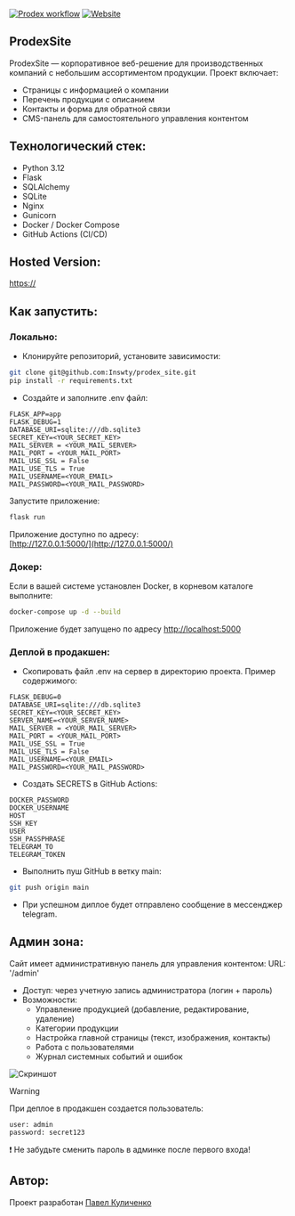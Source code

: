 [![Prodex workflow](https://github.com/Inswty/prodex_site/actions/workflows/main.yml/badge.svg)](https://github.com/Inswty/prodex_site/actions/workflows/main.yml)
[![Website](https://img.shields.io/badge/Visit-Live%20Site-brightgreen)](https://)
## ProdexSite
ProdexSite — корпоративное веб-решение для производственных компаний с небольшим ассортиментом продукции. Проект включает:

- Страницы с информацией о компании  
- Перечень продукции с описанием
- Контакты и форма для обратной связи  
- CMS-панель для самостоятельного управления контентом

## Технологический стек:
- Python 3.12
- Flask
- SQLAlchemy
- SQLite
- Nginx
- Gunicorn
- Docker / Docker Compose
- GitHub Actions (CI/CD)

## Hosted Version:
[https://](https://)

## Как запустить:
### Локально:
- Клонируйте репозиторий, установите зависимости:
```bash
git clone git@github.com:Inswty/prodex_site.git
pip install -r requirements.txt
``` 
- Создайте и заполните .env файл:
```env
FLASK_APP=app
FLASK_DEBUG=1
DATABASE_URI=sqlite:///db.sqlite3
SECRET_KEY=<YOUR_SECRET_KEY>
MAIL_SERVER = <YOUR_MAIL_SERVER>
MAIL_PORT = <YOUR_MAIL_PORT>
MAIL_USE_SSL = False
MAIL_USE_TLS = True
MAIL_USERNAME=<YOUR_EMAIL>
MAIL_PASSWORD=<YOUR_MAIL_PASSWORD>
```
Запустите приложение:
```bash
flask run
```
Приложение доступно по адресу:  
[http://127.0.0.1:5000/](http://127.0.0.1:5000/)

### Докер:
Если в вашей системе установлен Docker, в корневом каталоге выполните:
```bash
docker-compose up -d --build
```
Приложение будет запущено по адресу [http://localhost:5000](http://localhost:5000)

### Деплой в продакшен:
- Cкопировать файл .env на сервер в директорию проекта. Пример содержимого:
```env
FLASK_DEBUG=0
DATABASE_URI=sqlite:///db.sqlite3
SECRET_KEY=<YOUR_SECRET_KEY>
SERVER_NAME=<YOUR_SERVER_NAME>
MAIL_SERVER = <YOUR_MAIL_SERVER>
MAIL_PORT = <YOUR_MAIL_PORT>
MAIL_USE_SSL = True
MAIL_USE_TLS = False
MAIL_USERNAME=<YOUR_EMAIL>
MAIL_PASSWORD=<YOUR_MAIL_PASSWORD>
```
- Создать SECRETS в GitHub Actions:
```
DOCKER_PASSWORD
DOCKER_USERNAME
HOST
SSH_KEY
USER
SSH_PASSPHRASE
TELEGRAM_TO
TELEGRAM_TOKEN
```
- Выполнить пуш GitHub в ветку main:
```bash
git push origin main
```
- При успешном диплое будет отправлено сообщение в мессенджер telegram.

## Админ зона:
Сайт имеет административную панель для управления контентом:
URL: '/admin'
- Доступ: через учетную запись администратора (логин + пароль)  
- Возможности:
  - Управление продукцией (добавление, редактирование, удаление)
  - Категории продукции
  - Настройка главной страницы (текст, изображения, контакты)
  - Работа с пользователями
  - Журнал системных событий и ошибок

![Скриншот](https://github.com/user-attachments/assets/db3a126a-dcd4-4f86-897f-004982fc8c45)
> [!WARNING]
> При деплое в продакшен создается пользователь:
> ```
> user: admin
> password: secret123
> ```
> ❗ Не забудьте сменить пароль в админке после первого входа!

## Автор:
Проект разработан 
[Павел Куличенко](https://github.com/Inswty)